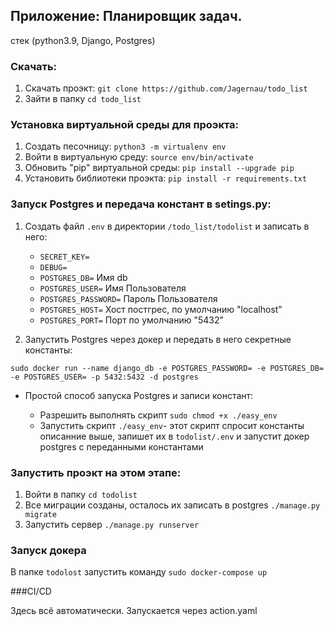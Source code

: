 ## Приложение: Планировщик задач.



стек (python3.9, Django, Postgres)


### Скачать:

1. Скачать проэкт: `git clone https://github.com/Jagernau/todo_list`
2. Зайти в папку `cd todo_list`



### Установка виртуальной среды для проэкта:

1. Создать песочницу: `python3 -m virtualenv env`
2. Войти в виртуальную среду: `source env/bin/activate`
3. Обновить "pip" виртуальной среды: `pip install --upgrade pip`
4. Установить библиотеки проэкта: `pip install -r requirements.txt`


### Запуск Postgres и передача констант в setings.py:

1. Создать файл `.env` в директории `/todo_list/todolist` и записать в него:
    - `SECRET_KEY=`
    - `DEBUG=`
    - `POSTGRES_DB=` Имя db
    - `POSTGRES_USER=` Имя Пользователя
    - `POSTGRES_PASSWORD=` Пароль Пользователя
    - `POSTGRES_HOST=` Хост постгрес, по умолчанию "localhost"
    - `POSTGRES_PORT=` Порт по умолчанию "5432"

2. Запустить Postgres через докер и передать в него секретные константы: 
```
sudo docker run --name django_db -e POSTGRES_PASSWORD= -e POSTGRES_DB= -e POSTGRES_USER= -p 5432:5432 -d postgres
```


* Простой способ запуска Postgres и записи констант:

    - Разрешить выполнять скрипт `sudo chmod +x ./easy_env` 
    - Запустить скрипт `./easy_env`- этот скрипт спросит константы описанние выше, запишет их в `todolist/.env` и запустит докер postgres с переданными константами


### Запустить проэкт на этом этапе:

1. Войти в папку `cd todolist`
2. Все миграции созданы, осталось их записать в postgres `./manage.py migrate`
3. Запустить сервер `./manage.py runserver`

### Запуск докера

В папке `todolost` запустить команду `sudo docker-compose up`

###CI/CD


Здесь всё автоматически. Запускается через action.yaml


